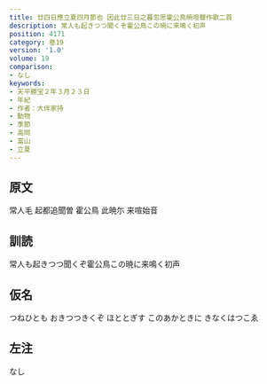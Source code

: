 ```yaml
---
title: 廿四日應立夏四月節也 因此廿三日之暮忽思霍公鳥暁喧聲作歌二首
description: 常人も起きつつ聞くぞ霍公鳥この暁に来鳴く初声
position: 4171
category: 巻19
version: '1.0'
volume: 19
comparison:
- なし
keywords:
- 天平勝宝２年３月２３日
- 年紀
- 作者：大伴家持
- 動物
- 季節
- 高岡
- 富山
- 立夏
---
```


## 原文

常人毛 起都追聞曽 霍公鳥 此暁尓 来喧始音

## 訓読

常人も起きつつ聞くぞ霍公鳥この暁に来鳴く初声

## 仮名

つねひとも おきつつきくぞ ほととぎす このあかときに きなくはつこゑ

## 左注

なし
